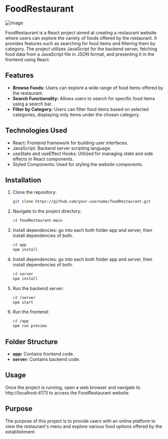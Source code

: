 # FoodRestaurant
![image](https://github.com/tausif101/foodRestaurant/assets/49864806/0c11b83e-eacc-4bc8-ad8f-b21b6e07dc14)


FoodRestaurant is a React project aimed at creating a restaurant website where users can explore the variety of foods offered by the restaurant. It provides features such as searching for food items and filtering them by category. The project utilizes JavaScript for the backend server, fetching food data from a JavaScript file in JSON format, and presenting it in the frontend using React.

## Features

- **Browse Foods:** Users can explore a wide range of food items offered by the restaurant.
- **Search Functionality:** Allows users to search for specific food items using a search bar.
- **Filter by Category:** Users can filter food items based on selected categories, displaying only items under the chosen category.

## Technologies Used

- React: Frontend framework for building user interfaces.
- JavaScript: Backend server scripting language.
- useState and useEffect Hooks: Utilized for managing state and side effects in React components.
- Styled Components: Used for styling the website components.

## Installation

1. Clone the repository:

   ```bash
   git clone https://github.com/your-username/foodRestaurant.git

2. Navigate to the project directory:

   ```bash
   cd foodRestaurant-main

3. Install dependencies: go into each both folder app and server, then install dependencies of both.

   ```bash
   cd app
   npm install

4. Install dependencies: go into each both folder app and server, then install dependencies of both.

   ```bash
   cd server
   npm install

5. Run the backend server:

   ```bash
   cd /server
   npm start

6. Run the frontend:

   ```bash
   cd /app
   npm run preview
   
   
## Folder Structure

- **app:** Contains frontend code.
- **server:** Contains backend code.

## Usage

Once the project is running, open a web browser and navigate to http://localhost:4173 to access the FoodRestaurant website.

## Purpose

The purpose of this project is to provide users with an online platform to view the restaurant's menu and explore various food options offered by the establishment.




